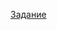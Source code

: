 [Задание](https://github.com/netology-code/mnt-homeworks/blob/MNT-video/08-ansible-02-playbook/README.md)